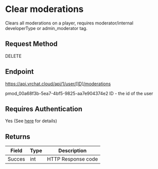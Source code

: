 # Clear moderations

Clears all moderations on a player, requires moderator/internal developerType or admin_moderator tag.

## Request Method
DELETE

## Endpoint
https://api.vrchat.cloud/api/1/user/[ID]/moderations

pmod_00a68f3b-5ea7-4bf5-9825-aa7e904374e2
ID - the id of the user

## Requires Authentication
Yes (See [here](/Authorization.md) for details)

## Returns

Field | Type | Description
------|------|------------
Succes|int|HTTP Response code
